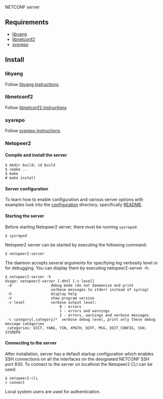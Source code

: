 NETCONF server

## Requirements

* [libyang](https://github.com/CESNET/libyang)
* [libnetconf2](https://github.com/CESNET/libnetconf2)
* [sysrepo](https://github.com/sysrepo/sysrepo)

## Install

### libyang

Follow [libyang instructions](https://github.com/CESNET/libyang/blob/master/README.md#building).

### libnetconf2

Follow [libnetconf2 instructions](https://github.com/CESNET/libnetconf2/blob/master/README.md#installation)

### sysrepo

Follow [sysrepo instructions](https://github.com/sysrepo/sysrepo/blob/master/INSTALL.md).

### Netopeer2

#### Compile and install the server
```
$ mkdir build; cd build
$ cmake ..
$ make
# make install
```

#### Server configuration

To learn how to enable configuration and various server options with examples look
into the [configuration](configuration) directory, specifically [README](configuration/README.md).

#### Starting the server

Before starting Netopeer2 server, there must be running `sysrepod`:
```
$ sysrepod
```

Netopeer2 server can be started by executing the following command:
```
$ netopeer2-server
```

The daemon accepts several arguments for specifying log verbosity level
or for debugging. You can display them by executing netopeer2-server -h:
```
$ netopeer2-server -h
Usage: netopeer2-server [-dhV] [-v level]
 -d                  debug mode (do not daemonize and print
                     verbose messages to stderr instead of syslog)
 -h                  display help
 -V                  show program version
 -v level            verbose output level:
                         0 - errors
                         1 - errors and warnings
                         2 - errors, warnings and verbose messages
 -c category[,category]*  verbose debug level, print only these debug message categories
 categories: DICT, YANG, YIN, XPATH, DIFF, MSG, EDIT_CONFIG, SSH, SYSREPO
```

#### Connecting to the server

After installation, server has a default startup configuration which enables SSH connections
on all the interfaces on the designated NETCONF SSH port 830. To connect to the server on localhost
the Netopeer2 CLI can be used:
```
$ netopeer2-cli
> connect
```
Local system users are used for authentication.
